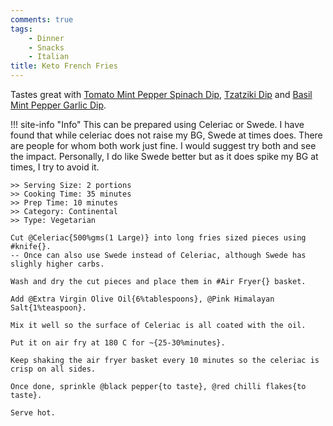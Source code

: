 ```yaml
---
comments: true
tags:
    - Dinner
    - Snacks
    - Italian
title: Keto French Fries
---
```


Tastes great with [Tomato Mint Pepper Spinach Dip](../Dips/recipe_007_mint_spinach_dip.md), [Tzatziki Dip](../Dips/recipe_009_tzatziki_dip.md) and [Basil Mint Pepper Garlic Dip](../Dips/recipe_012_basil_mint_dip.md).

!!! site-info "Info"
    This can be prepared using Celeriac or Swede. I have found that while celeriac does not raise my BG, Swede at times does. There are people for whom both work just fine. I would suggest try both and see the impact. Personally, I do like Swede better but as it does spike my BG at times, I try to avoid it.

```cooklang
>> Serving Size: 2 portions
>> Cooking Time: 35 minutes
>> Prep Time: 10 minutes
>> Category: Continental
>> Type: Vegetarian

Cut @Celeriac{500%gms(1 Large)} into long fries sized pieces using #knife{}.
-- Once can also use Swede instead of Celeriac, although Swede has slighly higher carbs.

Wash and dry the cut pieces and place them in #Air Fryer{} basket.

Add @Extra Virgin Olive Oil{6%tablespoons}, @Pink Himalayan Salt{1%teaspoon}.

Mix it well so the surface of Celeriac is all coated with the oil.

Put it on air fry at 180 C for ~{25-30%minutes}.

Keep shaking the air fryer basket every 10 minutes so the celeriac is crisp on all sides.

Once done, sprinkle @black pepper{to taste}, @red chilli flakes{to taste}.

Serve hot.
```

